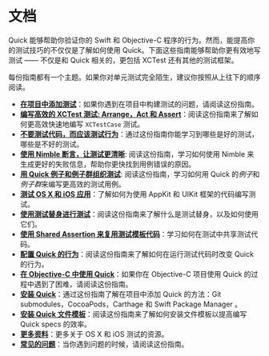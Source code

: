 # 文档

Quick 能够帮助你验证你的 Swift 和 Objective-C 程序的行为。然而，能提高你的测试技巧的不仅仅是了解如何使用 Quick。下面这些指南能够帮助你更有效地写测试 —— 不仅是和 Quick 相关的，更包括 XCTest 还有其他的测试框架。

每份指南都有一个主题。如果你对单元测试完全陌生，建议你按照从上往下的顺序阅读。

- **[在项目中添加测试](SettingUpYourXcodeProject.md)**：如果你遇到在项目中构建测试的问题，请阅读这份指南。
- **[编写高效的 XCTest 测试: Arrange，Act 和 Assert](ArrangeActAssert.md)**：阅读这份指南来了解如何更高效快速地编写 `XCTestCase` 测试。
- **[不要测试代码，而应该测试行为](BehavioralTesting.md)**：通过这份指南你能学习到哪些是好的测试，哪些是不好的测试。
- **[使用 Nimble 断言，让测试更清晰](NimbleAssertions.md)**: 阅读这份指南，学习如何使用 Nimble 来生成更好的失败信息，帮助你更快找到用例错误的原因。
- **[用 Quick 例子和例子群组织测试](QuickExamplesAndGroups.md)**: 阅读这份指南，学习如何用 Quick 的*例子*和*例子群*来编写更高效的测试用例。
- **[测试 OS X 和 iOS 应用](TestingApps.md)**：了解如何为使用 AppKit 和 UIKit 框架的代码编写测试。
- **[使用测试替身进行测试](TestUsingTestDoubles.md)**：阅读这份指南来了解什么是测试替身，以及如何使用它们。
- **[使用 Shared Assertion 来复用测试模板代码](SharedExamples.md)**：学习如何在测试中共享测试代码。
- **[配置 Quick 的行为](ConfiguringQuick.md)**：阅读这份指南来了解如何在运行测试代码时改变 Quick 的行为。
- **[在 Objective-C 中使用 Quick](QuickInObjectiveC.md)**：如果你在 Objective-C 项目使用 Quick 的过程中遇到了困难，请阅读这份指南。
- **[安装 Quick](InstallingQuick.md)**：通过这份指南了解在项目中添加 Quick 的方法：Git submodules，CocoaPods，Carthage 和 Swift Package Manager 。
- **[安装 Quick 文件模板](InstallingFileTemplates.md)**：阅读这份指南来了解如何安装文件模板以提高编写 Quick specs 的效率。
- **[更多资料](MoreResources.md)**：更多关于 OS X 和 iOS 测试的资源。
- **[常见的问题](Troubleshooting.md)**：当你遇到问题的时候，请阅读这份指南。
